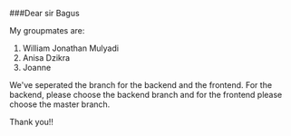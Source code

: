 ###Dear sir Bagus

My groupmates are:
  1. William Jonathan Mulyadi 
  2. Anisa Dzikra
  3. Joanne

We've seperated the branch for the backend and the frontend. For the backend, please choose the backend branch and for the frontend please choose the master branch.

Thank you!!
